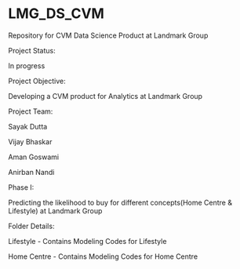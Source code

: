 # LMG_DS_CVM
Repository for CVM Data Science Product at Landmark Group

Project Status:

In progress

Project Objective:

Developing a CVM product for Analytics at Landmark Group

Project Team:

Sayak Dutta

Vijay Bhaskar

Aman Goswami

Anirban Nandi

Phase I:

Predicting the likelihood to buy for different concepts(Home Centre & Lifestyle) at Landmark Group

Folder Details:

Lifestyle - Contains Modeling Codes for Lifestyle

Home Centre - Contains Modeling Codes for Home Centre



